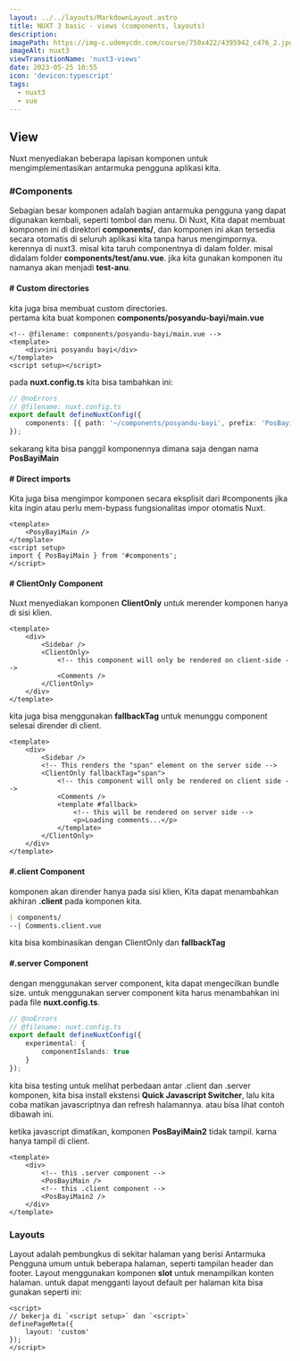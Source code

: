```yaml
---
layout: ../../layouts/MarkdownLayout.astro
title: NUXT 3 basic - views (components, layouts)
description:
imagePath: https://img-c.udemycdn.com/course/750x422/4395942_c476_2.jpg
imageAlt: nuxt3
viewTransitionName: 'nuxt3-views'
date: 2023-05-25 10:55
icon: 'devicon:typescript'
tags:
  - nuxt3
  - vue
---
```


## View

Nuxt menyediakan beberapa lapisan komponen untuk mengimplementasikan antarmuka pengguna aplikasi kita.

### #Components

Sebagian besar komponen adalah bagian antarmuka pengguna yang dapat digunakan kembali, seperti tombol dan menu. Di Nuxt, Kita dapat membuat komponen ini di direktori **components/**, dan komponen ini akan tersedia secara otomatis di seluruh aplikasi kita tanpa harus mengimpornya.
kerennya di nuxt3. misal kita taruh componentnya di dalam folder. misal didalam folder **components/test/anu.vue**. jika kita gunakan komponen itu namanya akan menjadi **test-anu**.

#### # Custom directories

kita juga bisa membuat custom directories. <br/>
pertama kita buat komponen **components/posyandu-bayi/main.vue**

```vue
<!-- @filename: components/posyandu-bayi/main.vue -->
<template>
	<div>ini posyandu bayi</div>
</template>
<script setup></script>
```

pada **nuxt.config.ts** kita bisa tambahkan ini:

```ts
// @noErrors
// @filename: nuxt.config.ts
export default defineNuxtConfig({
	components: [{ path: '~/components/posyandu-bayi', prefix: 'PosBayi' }, '~/components']
});
```

sekarang kita bisa panggil komponennya dimana saja dengan nama **PosBayiMain**

#### # Direct imports

Kita juga bisa mengimpor komponen secara eksplisit dari #components jika kita ingin atau perlu mem-bypass fungsionalitas impor otomatis Nuxt.

```vue
<template>
	<PosyBayiMain />
</template>
<script setup>
import { PosBayiMain } from '#components';
</script>
```

#### # ClientOnly Component

Nuxt menyediakan komponen **ClientOnly** untuk merender komponen hanya di sisi klien.

```vue
<template>
	<div>
		<Sidebar />
		<ClientOnly>
			<!-- this component will only be rendered on client-side -->
			<Comments />
		</ClientOnly>
	</div>
</template>
```

kita juga bisa menggunakan **fallbackTag** untuk menunggu component selesai dirender di client.

```vue
<template>
	<div>
		<Sidebar />
		<!-- This renders the "span" element on the server side -->
		<ClientOnly fallbackTag="span">
			<!-- this component will only be rendered on client side -->
			<Comments />
			<template #fallback>
				<!-- this will be rendered on server side -->
				<p>Loading comments...</p>
			</template>
		</ClientOnly>
	</div>
</template>
```

#### #.client Component

komponen akan dirender hanya pada sisi klien, Kita dapat menambahkan akhiran **.client** pada komponen kita.

```md
| components/
--| Comments.client.vue
```

kita bisa kombinasikan dengan ClientOnly dan **fallbackTag**

#### #.server Component

dengan menggunakan server component, kita dapat mengecilkan bundle size.
untuk menggunakan server component kita harus menambahkan ini pada file **nuxt.config.ts**.

```ts
// @noErrors
// @filename: nuxt.config.ts
export default defineNuxtConfig({
	experimental: {
		componentIslands: true
	}
});
```

<div class="bg-gray-4 text-black italic p-2"> kita bisa testing untuk melihat perbedaan antar .client dan .server komponen, kita bisa install ekstensi <b>Quick Javascript Switcher</b>, lalu kita coba matikan javascriptnya dan refresh halamannya. atau bisa lihat contoh dibawah ini.
</div>

ketika javascript dimatikan, komponen **PosBayiMain2** tidak tampil. karna hanya tampil di client.

```vue
<template>
	<div>
		<!-- this .server component -->
		<PosBayiMain />
		<!-- this .client component -->
		<PosBayiMain2 />
	</div>
</template>
```

### Layouts

Layout adalah pembungkus di sekitar halaman yang berisi Antarmuka Pengguna umum untuk beberapa halaman, seperti tampilan header dan footer. Layout menggunakan komponen **slot** untuk menampilkan konten halaman.
untuk dapat mengganti layout default per halaman kita bisa gunakan seperti ini:

```vue
<script>
// bekerja di `<script setup>` dan `<script>`
definePageMeta({
	layout: 'custom'
});
</script>
```
